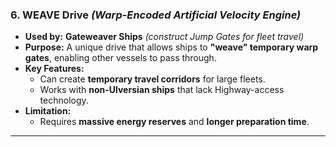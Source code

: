 ### **6. WEAVE Drive** _(Warp-Encoded Artificial Velocity Engine)_

- **Used by:** **Gateweaver Ships** _(construct Jump Gates for fleet travel)_
- **Purpose:** A unique drive that allows ships to **"weave" temporary warp gates**, enabling other vessels to pass through.
- **Key Features:**
  - Can create **temporary travel corridors** for large fleets.
  - Works with **non-Ulversian ships** that lack Highway-access technology.
- **Limitation:**
  - Requires **massive energy reserves** and **longer preparation time**.

---
